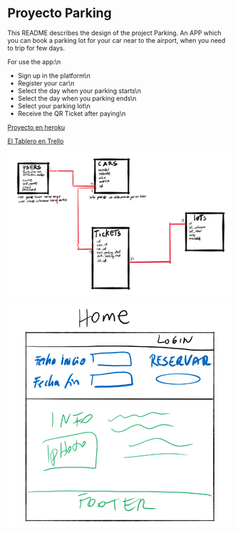 # Proyecto Parking

This README describes the design of the project Parking.
An APP which you can book a parking lot for your car near to the airport, when you need to trip for few days.

For use the app:\n
* Sign up in the platform\n
* Register your car\n
* Select the day when your parking starts\n
* Select the day when you parking ends\n
* Select your parking lot\n
* Receive the QR Ticket after paying\n

[Proyecto en heroku](https://guarded-retreat-42723.herokuapp.com/)

[El Tablero en Trello](https://trello.com/b/v6xqn1mP/parking-aeropuerto)


![alt text](/modelo_logico_parking.png "Logo Modelo Lógico")

![alt text](/home_design.png "El bosquejo de mi home")


